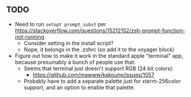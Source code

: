 

## TODO
- Need to run `setopt prompt_subst` per https://stackoverflow.com/questions/15212152/zsh-prompt-function-not-running
    - Consider setting in the install script?
    - Nope, it belongs in the .zshrc (so add it to the voyager block)
- Figure out how to make it work in the standard apple "terminal" app, because presumably a bunch of people use that.
    - Seems that terminal just doesn't support RGB (24 bit colors):
        - https://github.com/mawww/kakoune/issues/1057
    - Probably have to add a separate palette just for xterm-256color support, and an option to enable that palette.